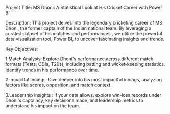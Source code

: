 Project Title: MS Dhoni: A Statistical Look at His Cricket Career with Power BI

Description:
This project delves into the legendary cricketing career of MS Dhoni, the former captain of the Indian national team. By leveraging a curated dataset of his matches and performances , we utilize the powerful data visualization tool, Power BI, to uncover fascinating insights and trends.

Key Objectives:

1.Match Analysis: Explore Dhoni's performance across different match formats (Tests, ODIs, T20s), including batting and wicket-keeping statistics. Identify trends in his performance over time.

2.Impactful Innings: Dive deeper into his most impactful innings, analyzing factors like scores, opposition, and match context.

3.Leadership Insights : If your data allows, explore win-loss records under Dhoni's captaincy, key decisions made, and leadership metrics to understand his impact on the team.
